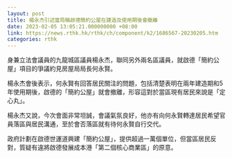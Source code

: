 ```yaml
---
layout: post
title: 楊永杰引述當局稱啟德簡約公屋在建造及使用期後會撤離
date: 2023-02-05 13:05:21.000000000 +08:00
link: https://news.rthk.hk/rthk/ch/component/k2/1686567-20230205.htm
categories: rthk
---
```


身兼立法會議員的九龍城區議員楊永杰，聯同另外兩名區議員，就啟德「簡約公屋」項目的爭議約見房屋局局長何永賢。

楊永杰會後表示，何永賢有回答居民關注的問題，包括清楚表明在兩年建造期和5年使用期後，啟德的「簡約公屋」就會撤離，形容這對於當區現有居民來說是「定心丸」。

楊永杰又說，今次會面非常坦誠，會議氣氛良好，他亦有向何永賢轉達居民希望官員落區與居民溝通，至於會否落區就有待何永賢自行交代。

政府計劃在啟德世運道興建「簡約公屋」，提供超過一萬個單位，但當區居民反對，質疑有違將啟德發展成本港「第二個核心商業區」的原意。

